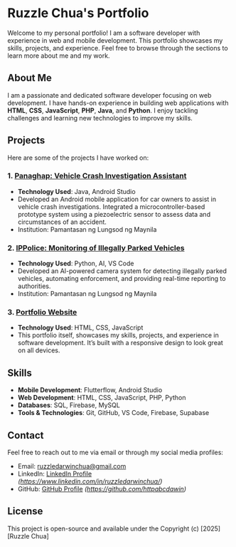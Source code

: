 # Ruzzle Chua's Portfolio

Welcome to my personal portfolio! I am a software developer with experience in web and mobile development. This portfolio showcases my skills, projects, and experience. Feel free to browse through the sections to learn more about me and my work.

## About Me

I am a passionate and dedicated software developer focusing on web development. I have hands-on experience in building web applications with **HTML**, **CSS**, **JavaScript**, **PHP**, **Java**, and **Python**. I enjoy tackling challenges and learning new technologies to improve my skills.

## Projects

Here are some of the projects I have worked on:

### 1. [**Panaghap: Vehicle Crash Investigation Assistant**](#)
- **Technology Used**: Java, Android Studio
- Developed an Android mobile application for car owners to assist in vehicle crash investigations. Integrated a microcontroller-based prototype system using a piezoelectric sensor to assess data and circumstances of an accident.
- Institution: Pamantasan ng Lungsod ng Maynila

### 2. [**IPPolice: Monitoring of Illegally Parked Vehicles**](#)
- **Technology Used**: Python, AI, VS Code
- Developed an AI-powered camera system for detecting illegally parked vehicles, automating enforcement, and providing real-time reporting to authorities.
- Institution: Pamantasan ng Lungsod ng Maynila

### 3. [**Portfolio Website**](#)
- **Technology Used**: HTML, CSS, JavaScript
- This portfolio itself, showcases my skills, projects, and experience in software development. It’s built with a responsive design to look great on all devices.

## Skills

- **Mobile Development**: Flutterflow, Android Studio
- **Web Development**: HTML, CSS, JavaScript, PHP, Python
- **Databases**: SQL, Firebase, MySQL
- **Tools & Technologies**: Git, GitHub, VS Code, Firebase, Supabase

## Contact

Feel free to reach out to me via email or through my social media profiles:

- Email: [ruzzledarwinchua@gmail.com](mailto:ruzzledarwinchua@gmail.com)
- LinkedIn: [LinkedIn Profile](#) *(https://www.linkedin.com/in/ruzzledarwinchua/)*
- GitHub: [GitHub Profile](#) *(https://github.com/httpabcdawin)*

## License

This project is open-source and available under the Copyright (c) [2025] [Ruzzle Chua]
